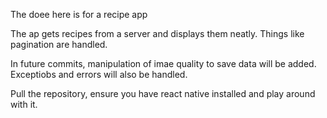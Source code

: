 The doee here is for a recipe app 

The ap gets recipes from a server and displays them neatly. Things like pagination are handled. 

In future commits, manipulation of imae quality to save data will be added. 
Exceptiobs and errors will also be handled. 

Pull the repository, ensure you have react native installed and play around with it. 

